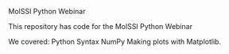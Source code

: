 MolSSI Python Webinar

This repository has code for the MolSSI Python Webinar

We covered:
Python Syntax
NumPy
Making plots with Matplotlib.